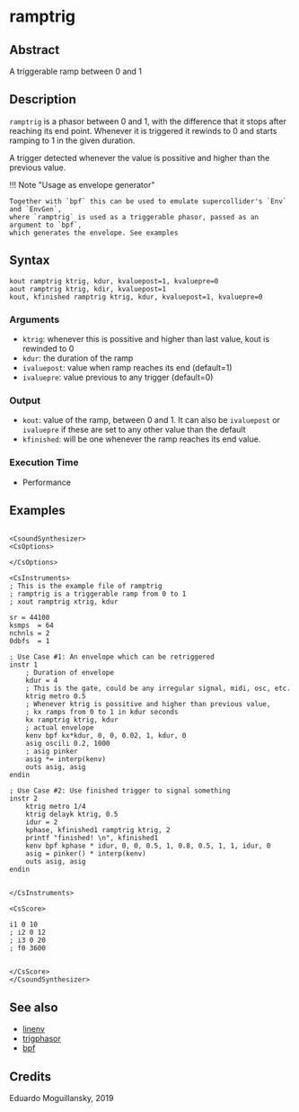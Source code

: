 # ramptrig

## Abstract

A triggerable ramp between 0 and 1


## Description

`ramptrig` is a phasor between 0 and 1, with the difference that it stops after
reaching its end point. Whenever it is triggered it rewinds to 0 and starts
ramping to 1 in the given duration. 

A trigger detected whenever the value is possitive and higher than the previous value.

!!! Note "Usage as envelope generator"

    Together with `bpf` this can be used to emulate supercollider's `Env` and `EnvGen`,
    where `ramptrig` is used as a triggerable phasor, passed as an argument to `bpf`,
    which generates the envelope. See examples
    

## Syntax

```csound
kout ramptrig ktrig, kdur, kvaluepost=1, kvaluepre=0
aout ramptrig ktrig, kdir, kvaluepost=1
kout, kfinished ramptrig ktrig, kdur, kvaluepost=1, kvaluepre=0

```

### Arguments

* `ktrig`: whenever this is possitive and higher than last value, kout is rewinded to 0
* `kdur`: the duration of the ramp
* `ivaluepost`: value when ramp reaches its end (default=1)
* `ivaluepre`: value previous to any trigger (default=0)

### Output

* `kout`: value of the ramp, between 0 and 1. It can also be `ivaluepost` or `ivaluepre` if 
          these are set to any other value than the default
* `kfinished`: will be one whenever the ramp reaches its end value. 


### Execution Time

* Performance

## Examples


```csound 

<CsoundSynthesizer>
<CsOptions>

</CsOptions>

<CsInstruments>
; This is the example file of ramptrig
; ramptrig is a triggerable ramp from 0 to 1
; xout ramptrig xtrig, kdur

sr = 44100
ksmps  = 64
nchnls = 2
0dbfs  = 1

; Use Case #1: An envelope which can be retriggered
instr 1
    ; Duration of envelope
    kdur = 4
    ; This is the gate, could be any irregular signal, midi, osc, etc.    
    ktrig metro 0.5
    ; Whenever ktrig is possitive and higher than previous value, 
    ; kx ramps from 0 to 1 in kdur seconds
    kx ramptrig ktrig, kdur
    ; actual envelope
    kenv bpf kx*kdur, 0, 0, 0.02, 1, kdur, 0
    asig oscili 0.2, 1000
    ; asig pinker
    asig *= interp(kenv)
    outs asig, asig
endin

; Use Case #2: Use finished trigger to signal something
instr 2
    ktrig metro 1/4
    ktrig delayk ktrig, 0.5
    idur = 2
    kphase, kfinished1 ramptrig ktrig, 2
    printf "finished! \n", kfinished1
    kenv bpf kphase * idur, 0, 0, 0.5, 1, 0.8, 0.5, 1, 1, idur, 0
    asig = pinker() * interp(kenv)
    outs asig, asig
endin


</CsInstruments>

<CsScore>

i1 0 10
; i2 0 12
; i3 0 20
; f0 3600


</CsScore>
</CsoundSynthesizer>

```


## See also

* [linenv](linenv.md)
* [trigphasor](https://csound.com/docs/manual/trigphasor.html)
* [bpf](https://csound.com/docs/manual/bpf.html)

## Credits

Eduardo Moguillansky, 2019
